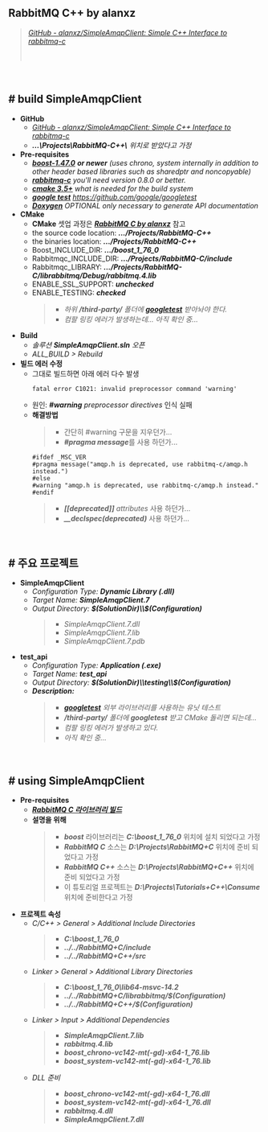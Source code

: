 ## RabbitMQ C++ by alanxz
> [*GitHub - alanxz/SimpleAmqpClient: Simple C++ Interface to rabbitmq-c*](https://github.com/alanxz/SimpleAmqpClient)
>
> ‌

　

## # build SimpleAmqpClient

- **GitHub**
    - [*GitHub - alanxz/SimpleAmqpClient: Simple C++ Interface to rabbitmq-c*](https://github.com/alanxz/SimpleAmqpClient)
    - ***...\Projects\RabbitMQ-C++\\*** *위치로 받았다고 가정*
- **Pre-requisites**
    - [***boost-1.47.0***](http://www.boost.org/) ***or newer*** *(uses chrono, system internally in addition to other header based libraries such as sharedptr and noncopyable)*
    - [***rabbitmq-c***](http://github.com/alanxz/rabbitmq-c) *you'll need version 0.8.0 or better.*
    - [***cmake 3.5+***](http://www.cmake.org/) *what is needed for the build system*
    - [***google test***](https://github.com/google/googletest) *https://github.com/google/googletest*
    - [***Doxygen***](http://www.stack.nl/~dimitri/doxygen/) *OPTIONAL only necessary to generate API documentation*
- **CMake**
    - **CMake** 셋업 과정은 [***RabbitMQ C by alanxz***](https://github.com/icodes-studio/wiki/blob/main/STUDY%2BRND/RabbitMQ/Tutorials/C/Tutorial%2000%20-%20Setup.md) 참고
    - the source code location: ***.../Projects/RabbitMQ-C++***
    - the binaries location: ***.../Projects/RabbitMQ-C++***
    - Boost_INCLUDE_DIR: ***.../boost_1_76_0***
    - Rabbitmqc_INCLUDE_DIR: ***.../Projects/RabbitMQ-C/include***
    - Rabbitmqc_LIBRARY: ***.../Projects/RabbitMQ-C/librabbitmq/Debug/rabbitmq.4.lib***
    - ENABLE_SSL_SUPPORT: ***unchecked***
    - ENABLE_TESTING: ***checked***
        > - *하위 **/third-party/** 폴더에* [***googletest***](https://github.com/google/googletest) *받아놔야 한다.*
        > - *컴팔 링킹 에러가 발생하는데... 아직 확인 중...*
- **Build**
    - *솔루션 **SimpleAmqpClient.sln** 오픈*
    - *ALL_BUILD > Rebuild*
- **빌드 에러 수정**
    - 그대로 빌드하면 아래 에러 다수 발생
        ```
        fatal error C1021: invalid preprocessor command 'warning'
        ```
    - 원인: ***#warning*** *preprocessor directives* 인식 실패
    - **해결방법**
        > - 간단히 #warning 구문을 지우던가...
        > - ***#pragma message***를 사용 하던가...
        ```
        #ifdef _MSC_VER
        #pragma message("amqp.h is deprecated, use rabbitmq-c/amqp.h instead.")
        #else
        #warning "amqp.h is deprecated, use rabbitmq-c/amqp.h instead."
        #endif
        ```
        > - ***[[deprecated]]*** *attributes* 사용 하던가...
        > - ***__declspec(deprecated)*** 사용 하던가...


　

## # 주요 프로젝트

- **SimpleAmqpClient**
    - *Configuration Type:* ***Dynamic Library (.dll)***
    - *Target Name:* ***SimpleAmqpClient.7***
    - *Output Directory:* ***$(SolutionDir)\\$(Configuration)***
        > - *SimpleAmqpClient.7.dll*
        > - *SimpleAmqpClient.7.lib*
        > - *SimpleAmqpClient.7.pdb*
- **test_api**
    - *Configuration Type:* ***Application (.exe)***
    - *Target Name:* ***test_api***
    - *Output Directory:* ***$(SolutionDir)\\testing\\$(Configuration)***
    - ***Description:***
        > - [***googletest***](https://github.com/google/googletest) *외부 라이브러리를 사용하는 유닛 테스트*
        > - ***/third-party/*** *폴더에* ***googletest*** *받고 CMake 돌리면 되는데...*
        > - *컴팔 링킹 에러가 발생하고 있다.*
        > - *아직 확인 중...*


　

## # using SimpleAmqpClient

- **Pre-requisites**
    - [***RabbitMQ C 라이브러리 빌드***](https://github.com/icodes-studio/wiki/blob/main/STUDY%2BRND/RabbitMQ/Tutorials/C/Tutorial%2000%20-%20Setup.md)
    - **설명을 위해**
        > - ***boost*** 라이브러리는 ***C:\boost_1_76_0*** 위치에 설치 되었다고 가정
        > - ***RabbitMQ C*** 소스는 ***D:\Projects\RabbitMQ+C*** 위치에 준비 되었다고 가정
        > - ***RabbitMQ C++*** 소스는 ***D:\Projects\RabbitMQ+C++*** 위치에 준비 되었다고 가정
        > - 이 튜토리얼 프로젝트는 ***D:\Projects\Tutorials+C++\Consume*** 위치에 준비한다고 가정
- **프로젝트 속성**
    - *C/C++ > General > Additional Include Directories*
        > - ***C:\boost_1_76_0***
        > - ***../../RabbitMQ+C/include***
        > - ***../../RabbitMQ+C++/src***
    - *Linker > General > Additional Library Directories*
        > - ***C:\boost_1_76_0\lib64-msvc-14.2***
        > - ***../../RabbitMQ+C/librabbitmq/$(Configuration)***
        > - ***../../RabbitMQ+C++/$(Configuration)***
    - *Linker > Input > Additional Dependencies*
        > - ***SimpleAmqpClient.7.lib***
        > - ***rabbitmq.4.lib***
        > - ***boost_chrono-vc142-mt(-gd)-x64-1_76.lib***
        > - ***boost_system-vc142-mt(-gd)-x64-1_76.lib***
    - *DLL 준비*
        > - ***boost_chrono-vc142-mt(-gd)-x64-1_76.dll***
        > - ***boost_system-vc142-mt(-gd)-x64-1_76.dll***
        > - ***rabbitmq.4.dll***
        > - ***SimpleAmqpClient.7.dll***
